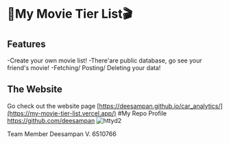 
# 🎥My Movie Tier List🎬


## Features

  -Create your own movie list!
  -There'are public database, go see your friend's movie!
  -Fetching/ Posting/ Deleting your data!

## The Website

  Go check out the website page [https://deesampan.github.io/car_analytics/](https://my-movie-tier-list.vercel.app/)
#My Repo Profile
  https://github.com/deesampan
![httyd2](https://github.com/user-attachments/assets/998865ac-7410-46e7-bd32-90b393762eeb)

Team Member
Deesampan V. 6510766
